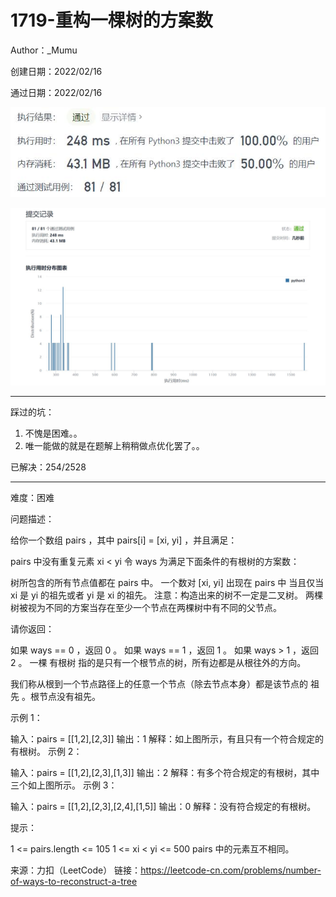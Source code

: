 # 1719-重构一棵树的方案数

Author：_Mumu

创建日期：2022/02/16

通过日期：2022/02/16

![](./通过截图2.jpg)

![](./通过截图1.jpg)

*****

踩过的坑：

1. 不愧是困难。。
2. 唯一能做的就是在题解上稍稍做点优化罢了。。

已解决：254/2528

*****

难度：困难

问题描述：

给你一个数组 pairs ，其中 pairs[i] = [xi, yi] ，并且满足：

pairs 中没有重复元素
xi < yi
令 ways 为满足下面条件的有根树的方案数：

树所包含的所有节点值都在 pairs 中。
一个数对 [xi, yi] 出现在 pairs 中 当且仅当 xi 是 yi 的祖先或者 yi 是 xi 的祖先。
注意：构造出来的树不一定是二叉树。
两棵树被视为不同的方案当存在至少一个节点在两棵树中有不同的父节点。

请你返回：

如果 ways == 0 ，返回 0 。
如果 ways == 1 ，返回 1 。
如果 ways > 1 ，返回 2 。
一棵 有根树 指的是只有一个根节点的树，所有边都是从根往外的方向。

我们称从根到一个节点路径上的任意一个节点（除去节点本身）都是该节点的 祖先 。根节点没有祖先。

 

示例 1：


输入：pairs = [[1,2],[2,3]]
输出：1
解释：如上图所示，有且只有一个符合规定的有根树。
示例 2：


输入：pairs = [[1,2],[2,3],[1,3]]
输出：2
解释：有多个符合规定的有根树，其中三个如上图所示。
示例 3：

输入：pairs = [[1,2],[2,3],[2,4],[1,5]]
输出：0
解释：没有符合规定的有根树。


提示：

1 <= pairs.length <= 105
1 <= xi < yi <= 500
pairs 中的元素互不相同。

来源：力扣（LeetCode）
链接：https://leetcode-cn.com/problems/number-of-ways-to-reconstruct-a-tree
